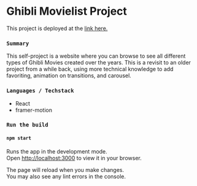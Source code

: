# Ghibli Movielist Project

This project is deployed at the [link here.](https://ghibli-movielist.netlify.app/)

### `Summary`

This self-project is a website where you can browse to see all different types of Ghibli Movies created over the years. This is a revisit to an older project from a while back, using more technical knowledge to add favoriting, animation on transitions, and carousel.

### `Languages / Techstack`

- React
- framer-motion

### `Run the build`

#### `npm start`
Runs the app in the development mode.\
Open [http://localhost:3000](http://localhost:3000) to view it in your browser.

The page will reload when you make changes.\
You may also see any lint errors in the console.

